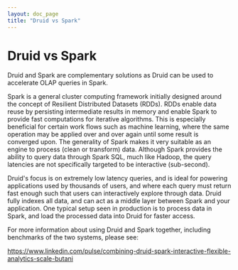 ```yaml
---
layout: doc_page
title: "Druid vs Spark"
---
```


<!--
  ~ Licensed to the Apache Software Foundation (ASF) under one
  ~ or more contributor license agreements.  See the NOTICE file
  ~ distributed with this work for additional information
  ~ regarding copyright ownership.  The ASF licenses this file
  ~ to you under the Apache License, Version 2.0 (the
  ~ "License"); you may not use this file except in compliance
  ~ with the License.  You may obtain a copy of the License at
  ~
  ~   http://www.apache.org/licenses/LICENSE-2.0
  ~
  ~ Unless required by applicable law or agreed to in writing,
  ~ software distributed under the License is distributed on an
  ~ "AS IS" BASIS, WITHOUT WARRANTIES OR CONDITIONS OF ANY
  ~ KIND, either express or implied.  See the License for the
  ~ specific language governing permissions and limitations
  ~ under the License.
  -->

# Druid vs Spark

Druid and Spark are complementary solutions as Druid can be used to accelerate OLAP queries in Spark.

Spark is a general cluster computing framework initially designed around the concept of Resilient Distributed Datasets (RDDs). 
RDDs enable data reuse by persisting intermediate results 
in memory and enable Spark to provide fast computations for iterative algorithms.
This is especially beneficial for certain work flows such as machine
learning, where the same operation may be applied over and over
again until some result is converged upon. The generality of Spark makes it very suitable as an engine to process (clean or transform) data. 
Although Spark provides the ability to query data through Spark SQL, much like Hadoop, the query latencies are not specifically targeted to be interactive (sub-second).

Druid's focus is on extremely low latency queries, and is ideal for powering applications used by thousands of users, and where each query must 
return fast enough such that users can interactively explore through data. Druid fully indexes all data, and can act as a middle layer between Spark and your application. 
One typical setup seen in production is to process data in Spark, and load the processed data into Druid for faster access.

For more information about using Druid and Spark together, including benchmarks of the two systems, please see:

<https://www.linkedin.com/pulse/combining-druid-spark-interactive-flexible-analytics-scale-butani>
